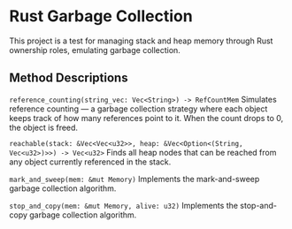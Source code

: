 # Rust Garbage Collection 
This project is a test for managing stack and heap memory through Rust ownership roles, emulating garbage collection. 

## Method Descriptions 

`reference_counting(string_vec: Vec<String>) -> RefCountMem`
Simulates reference counting — a garbage collection strategy where each object keeps track of how many references point to it. When the count drops to 0, the object is freed.

`reachable(stack: &Vec<Vec<u32>>, heap: &Vec<Option<(String, Vec<u32>)>>) -> Vec<u32>`
Finds all heap nodes that can be reached from any object currently referenced in the stack.

`mark_and_sweep(mem: &mut Memory)`
Implements the mark-and-sweep garbage collection algorithm.

`stop_and_copy(mem: &mut Memory, alive: u32)`
Implements the stop-and-copy garbage collection algorithm.
